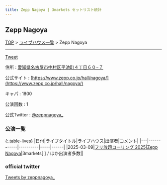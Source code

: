 ```yaml
---
title: Zepp Nagoya | 3markets セットリスト統計
---
```

## Zepp Nagoya

[TOP](/setlist/) > [ライブハウス一覧](livehouses.html) > Zepp Nagoya

___

<a href="https://twitter.com/share?ref_src=twsrc%5Etfw" data-text="3markets[ ]セットリスト > Zepp Nagoya" class="twitter-share-button" data-via="3markets" data-hashtags="3markets" data-related="3markets" data-show-count="false">Tweet</a>

住所
:    <a href="https://www.google.co.jp/maps/search/%E6%84%9B%E7%9F%A5%E7%9C%8C%E5%90%8D%E5%8F%A4%E5%B1%8B%E5%B8%82%E4%B8%AD%E6%9D%91%E5%8C%BA%E5%B9%B3%E6%B1%A0%E7%94%BA%EF%BC%94%E4%B8%81%E7%9B%AE%EF%BC%96%EF%BC%90%E2%88%92%EF%BC%97" rel="noopener noreferrer" target="_blank">愛知県名古屋市中村区平池町４丁目６０−７</a>

公式サイト
:    [https://www.zepp.co.jp/hall/nagoya/](https://www.zepp.co.jp/hall/nagoya/)

キャパ
:    1800

公演回数
: 1


公式Twitter
: <a href="https://twitter.com/zeppnagoya_">@zeppnagoya_</a>


### 公演一覧

{:.table-lives}
|日付|ライブタイトル|ライブハウス|出演者|コメント|
|---|------------|----------|-----|------|
|<span class="nowrap">2025-03-09</span>|[フリ放題コーリング 2025](live180.html)|[Zepp Nagoya](livehouse100.html)|3markets[ ] / ほか出演者多数||




### official twitter

<a class="twitter-timeline" href="https://twitter.com/zeppnagoya_?ref_src=twsrc%5Etfw">Tweets by zeppnagoya_</a> <script async src="https://platform.twitter.com/widgets.js" charset="utf-8"></script>


<script async src="https://platform.twitter.com/widgets.js" charset="utf-8"></script>